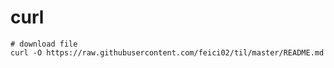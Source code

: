 # curl

```
# download file
curl -O https://raw.githubusercontent.com/feici02/til/master/README.md
```

